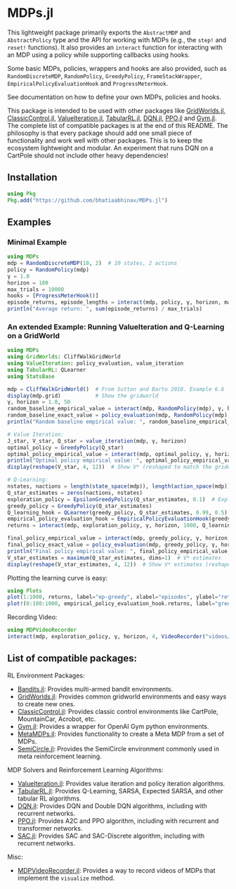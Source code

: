 # MDPs.jl

This lightweight package primarily exports the `AbstractMDP` and `AbstractPolicy` type and the API for working with MDPs (e.g., the `step!` and `reset!` functions). It also provides an `interact` function for interacting with an MDP using a policy while supporting callbacks using hooks.

Some basic MDPs, policies, wrappers and hooks are also provided, such as `RandomDiscreteMDP`, `RandomPolicy`, `GreedyPolicy`, `FrameStackWrapper`, `EmpiricalPolicyEvaluationHook` and `ProgressMeterHook`.

See documentation on how to define your own MDPs, policies and hooks.

This package is intended to be used with other packages like [GridWorlds.jl](https://github.com/bhatiaabhinav/GridWorlds.jl), [ClassicControl.jl](https://github.com/bhatiaabhinav/ClassicControl.jl), [ValueIteration.jl](https://github.com/bhatiaabhinav/ValueIteration.jl), [TabularRL.jl](https://github.com/bhatiaabhinav/TabularRL.jl), [DQN.jl](https://github.com/bhatiaabhinav/DQN.jl), [PPO.jl](https://github.com/bhatiaabhinav/PPO.jl) and [Gym.jl](https://github.com/bhatiaabhinav/Gym.jl). The complete list of compatible packages is at the end of this README. The philosophy is that every package should add one small piece of functionality and work well with other packages. This is to keep the ecosystem lightweight and modular. An experiment that runs DQN on a CartPole should not include other heavy dependencies!

## Installation

```julia
using Pkg
Pkg.add("https://github.com/bhatiaabhinav/MDPs.jl")
```


## Examples

### Minimal Example

```julia
using MDPs
mdp = RandomDiscreteMDP(10, 2)  # 10 states, 2 actions
policy = RandomPolicy(mdp)
γ = 1.0
horizon = 100
max_trials = 10000
hooks = [ProgressMeterHook()]
episode_returns, episode_lengths = interact(mdp, policy, γ, horizon, max_trials, hooks...);
println("Average return: ", sum(episode_returns) / max_trials)
```

### An extended Example: Running ValueIteration and Q-Learning on a GridWorld

```julia
using MDPs
using GridWorlds: CliffWalkGridWorld
using ValueIteration: policy_evaluation, value_iteration
using TabularRL: QLearner
using StatsBase

mdp = CliffWalkGridWorld()  # From Sutton and Barto 2018. Example 6.6
display(mdp.grid)           # Show the gridworld
γ, horizon = 1.0, 50
random_baseline_empirical_value = interact(mdp, RandomPolicy(mdp), γ, horizon, 100000)[1] |> mean  # 100K episodes
random_baseline_exact_value = policy_evaluation(mdp, RandomPolicy(mdp), γ, horizon)[1]  # -104.388
println("Random baseline empirical value: ", random_baseline_empirical_value, ", exact value: ", random_baseline_exact_value)

# Value Iteration:
J_star, V_star, Q_star = value_iteration(mdp, γ, horizon)
optimal_policy = GreedyPolicy(Q_star)
optimal_policy_empirical_value = interact(mdp, optimal_policy, γ, horizon, 100000)[1] |> mean
println("Optimal policy empirical value: ", optimal_policy_empirical_value, ", exact value: ", J_star)  # -13.0
display(reshape(V_star, 4, 12))  # Show V* (reshaped to match the gridworld)

# Q-Learning:
nstates, nactions = length(state_space(mdp)), length(action_space(mdp)) # 48, 4
Q_star_estimates = zeros(nactions, nstates)
exploration_policy = EpsilonGreedyPolicy(Q_star_estimates, 0.1)  # Explore with probability 0.1
greedy_policy = GreedyPolicy(Q_star_estimates)
Q_learning_hook = QLearner(greedy_policy, Q_star_estimates, 0.99, 0.5)  # Learn Q* with discount factor 0.99 and learning rate 0.5
empirical_policy_evaluation_hook = EmpiricalPolicyEvaluationHook(greedy_policy, γ, horizon, 100, 1000)  # Empirically evaluates the greedy policy every 100 episodes (with sample size = 1000 episodes).
returns = interact(mdp, exploration_policy, γ, horizon, 1000, Q_learning_hook, empirical_policy_evaluation_hook, ProgressMeterHook())[1]

final_policy_empirical_value = interact(mdp, greedy_policy, γ, horizon, 100000)[1] |> mean
final_policy_exact_value = policy_evaluation(mdp, greedy_policy, γ, horizon)[1]
println("Final policy empirical value: ", final_policy_empirical_value, ", exact value: ", final_policy_exact_value)
V_star_estimates = maximum(Q_star_estimates, dims=1)  # V* estimates
display(reshape(V_star_estimates, 4, 12))  # Show V* estimates (reshaped to match the gridworld)
```

Plotting the learning curve is easy:
```julia
using Plots
plot(1:1000, returns, label="ep-greedy", xlabel="episodes", ylabel="return")
plot!(0:100:1000, empirical_policy_evaluation_hook.returns, label="greedy (mean)")
```

Recording Video:
```julia
using MDPVideoRecorder
interact(mdp, exploration_policy, γ, horizon, 4, VideoRecorder("videos/cliffwalk_ep_greedy", "gif"))  # record 4 episode of the epsilon-greedy policy
```


## List of compatible packages:

RL Environment Packages:

- [Bandits.jl](https://github.com/bhatiaabhinav/Bandits.jl): Provides multi-armed bandit environments.
- [GridWorlds.jl](https://github.com/bhatiaabhinav/GridWorlds.jl): Provides common gridworld environments and easy ways to create new ones.
- [ClassicControl.jl](https://github.com/bhatiaabhinav/ClassicControl.jl): Provides classic control environments like CartPole, MountainCar, Acrobot, etc.
- [Gym.jl](https://github.com/bhatiaabhinav/Gym.jl): Provides a wrapper for OpenAI Gym python environments.
- [MetaMDPs.jl](https://github.com/bhatiaabhinav/MetaMDPs.jl): Provides functionality to create a Meta MDP from a set of MDPs.
- [SemiCircle.jl](https://github.com/bhatiaabhinav/SemiCircle.jl): Provides the SemiCircle environment commonly used in meta reinforcement learning.


MDP Solvers and Reinforcement Learning Algorithms:
- [ValueIteration.jl](https://github.com/bhatiaabhinav/ValueIteration.jl): Provides value iteration and policy iteration algorithms.
- [TabularRL.jl](https://github.com/bhatiaabhinav/TabularRL.jl): Provides Q-Learning, SARSA, Expected SARSA, and other tabular RL algorithms.
- [DQN.jl](https://github.com/bhatiaabhinav/DQN.jl): Provides DQN and Double DQN algorithms, including with recurrent networks.
- [PPO.jl](https://github.com/bhatiaabhinav/PPO.jl): Provides A2C and PPO algorithm, including with recurrent and transformer networks.
- [SAC.jl](https://github.com/bhatiaabhinav/SAC.jl): Provides SAC and SAC-Discrete algorithm, including with recurrent networks.

Misc:
- [MDPVideoRecorder.jl](https://github.com/bhatiaabhinav/MDPVideoRecorder.jl): Provides a way to record videos of MDPs that implement the `visualize` method.